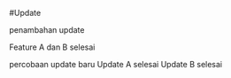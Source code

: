 #Update


penambahan update

Feature A dan B selesai

percobaan update baru
Update A selesai
Update B selesai

